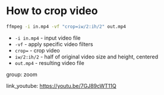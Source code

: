 # How to crop video

```bash
ffmpeg -i in.mp4 -vf "crop=iw/2:ih/2" out.mp4
```

- `-i in.mp4` - input video file
- `-vf` - apply specific video filters
- `crop=` - crop video
- `iw/2:ih/2` - half of original video size and height, centered
- `out.mp4` - resulting video file

group: zoom


link_youtube: https://youtu.be/7GJ89cWT11Q
